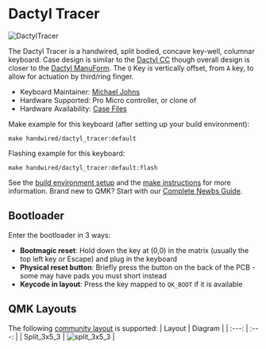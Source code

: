# Dactyl Tracer

![DactylTracer](https://i.imgur.com/ReCBppEh.jpeg)

The Dactyl Tracer is a handwired, split bodied, concave key-well, columnar keyboard. Case design is similar to the [Dactyl CC](/keyboards/handwired/dactyl_cc) though overall design is closer to the [Dactyl ManuForm](/keyboards/handwired/dactyl_manuform/). The `Q` Key is vertically offset, from `A` key, to allow for actuation by third/ring finger.

* Keyboard Maintainer: [Michael Johns](https://github.com/mjohns)
* Hardware Supported: Pro Micro controller, or clone of
* Hardware Availability: [Case Files](https://github.com/mjohns/tracer)

Make example for this keyboard (after setting up your build environment):

    make handwired/dactyl_tracer:default

Flashing example for this keyboard:

    make handwired/dactyl_tracer:default:flash

See the [build environment setup](https://docs.qmk.fm/#/getting_started_build_tools) and the [make instructions](https://docs.qmk.fm/#/getting_started_make_guide) for more information. Brand new to QMK? Start with our [Complete Newbs Guide](https://docs.qmk.fm/#/newbs).

## Bootloader

Enter the bootloader in 3 ways:

* **Bootmagic reset**: Hold down the key at (0,0) in the matrix (usually the top left key or Escape) and plug in the keyboard
* **Physical reset button**: Briefly press the button on the back of the PCB - some may have pads you must short instead
* **Keycode in layout**: Press the key mapped to `QK_BOOT` if it is available

## QMK Layouts

The following [community layout](/layouts/) is supported:
| Layout | Diagram |
| :---: | :---: |
| Split_3x5_3  | ![split_3x5_3](https://i.imgur.com/P3POmzbh.png)   |
